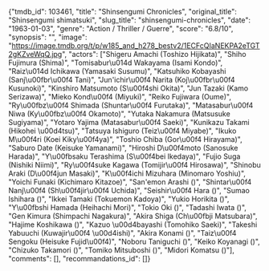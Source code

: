 {"tmdb_id": 103461, "title": "Shinsengumi Chronicles", "original_title": "Shinsengumi shimatsuki", "slug_title": "shinsengumi-chronicles", "date": "1963-01-03", "genre": "Action / Thriller / Guerre", "score": "6.8/10", "synopsis": "", "image": "https://image.tmdb.org/t/p/w185_and_h278_bestv2/1ECFcQIaNEKPA2eTGT2gKZveWqQ.jpg", "actors": ["Shigeru Amachi (Toshizo Hijikata)", "Shiho Fujimura (Shima)", "Tomisabur\u014d Wakayama (Isami Kondo)", "Raiz\u014d Ichikawa (Yamasaki Susumu)", "Katsuhiko Kobayashi (Sanj\u00fbr\u00f4 Tani)", "Jun'ichir\u00f4 Narita (Koj\u00fbr\u00f4 Kusunoki)", "Kinshiro Matsumoto (S\u00f4shi Okita)", "Jun Tazaki (Kamo Serizawa)", "Mieko Kond\u00f4 (Miyuki)", "Reiko Fujiwara (Oume)", "Ry\u00fbz\u00f4 Shimada (Shuntar\u00f4 Furutaka)", "Matasabur\u00f4 Niwa (Ky\u00fbz\u00f4 Okamoto)", "Yutaka Nakamura (Matsusuke Sugiyama)", "Yotaro Yajima (Matasabur\u00f4 Saeki)", "Kunikazu Takami (Hikohei \u00d4tsu)", "Tatsuya Ishiguro (Teiz\u00f4 Miyabe)", "Ikuko M\u00f4ri (Koei Kiky\u00f4ya)", "Toshio Chiba (Gor\u00f4 Hirayama)", "Saburo Date (Keisuke Yamanami)", "Hiroshi D\u00f4moto (Sanosuke Harada)", "Y\u00fbsaku Terashima (S\u00f4bei Ikedaya)", "Fujio Suga (Nishiki Niimi)", "Ry\u00f4suke Kagawa (Tomijir\u00f4 Hirosawa)", "Shinobu Araki (D\u00f4jun Masaki)", "K\u00f4ichi Mizuhara (Minomaro Yoshiu)", "Yoichi Funaki (Kichimaro Kitazoe)", "San'emon Arashi ()", "Shintar\u00f4 Nanj\u00f4 (Sh\u00f4jir\u00f4 Uchida)", "Seishir\u00f4 Hara ()", "Sumao Ishihara ()", "Ikkei Tamaki (Tokuemon Kadoya)", "Yukio Horikita ()", "Y\u00fbshi Hamada (Heihachi Mori)", "Tokio Oki ()", "Tadashi Iwata ()", "Gen Kimura (Shimpachi Nagakura)", "Akira Shiga (Ch\u00fbji Matsubara)", "Hajime Koshikawa ()", "Kazuo \u00d4bayashi (Tomohiko Saeki)", "Takeshi Yabuuchi (Kuwajir\u00f4 \u00d4ishi)", "Akira Konami ()", "Taiz\u00f4 Sengoku (Heisuke Fujid\u00f4)", "Noboru Taniguchi ()", "Keiko Koyanagi ()", "Chizuko Takamori ()", "Tomiko Mitsuboshi ()", "Midori Komatsu ()"], "comments": [], "recommandations_id": []}